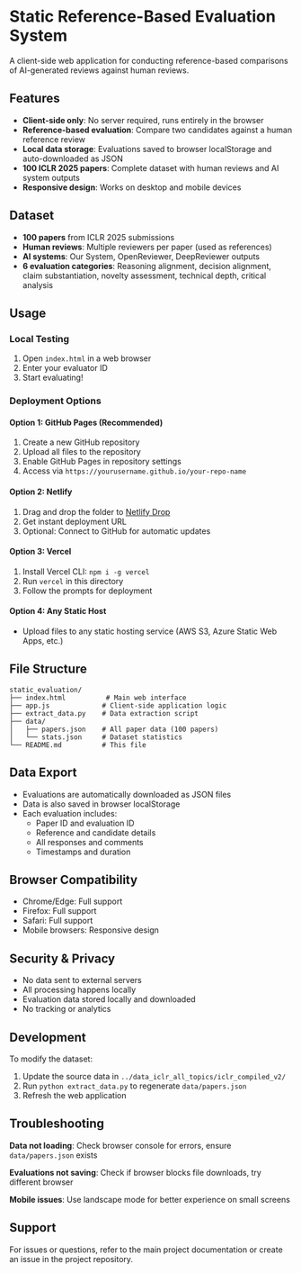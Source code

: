 # Static Reference-Based Evaluation System

A client-side web application for conducting reference-based comparisons of AI-generated reviews against human reviews.

## Features

- **Client-side only**: No server required, runs entirely in the browser
- **Reference-based evaluation**: Compare two candidates against a human reference review
- **Local data storage**: Evaluations saved to browser localStorage and auto-downloaded as JSON
- **100 ICLR 2025 papers**: Complete dataset with human reviews and AI system outputs
- **Responsive design**: Works on desktop and mobile devices

## Dataset

- **100 papers** from ICLR 2025 submissions
- **Human reviews**: Multiple reviewers per paper (used as references)
- **AI systems**: Our System, OpenReviewer, DeepReviewer outputs
- **6 evaluation categories**: Reasoning alignment, decision alignment, claim substantiation, novelty assessment, technical depth, critical analysis

## Usage

### Local Testing
1. Open `index.html` in a web browser
2. Enter your evaluator ID
3. Start evaluating!

### Deployment Options

#### Option 1: GitHub Pages (Recommended)
1. Create a new GitHub repository
2. Upload all files to the repository
3. Enable GitHub Pages in repository settings
4. Access via `https://yourusername.github.io/your-repo-name`

#### Option 2: Netlify
1. Drag and drop the folder to [Netlify Drop](https://app.netlify.com/drop)
2. Get instant deployment URL
3. Optional: Connect to GitHub for automatic updates

#### Option 3: Vercel
1. Install Vercel CLI: `npm i -g vercel`
2. Run `vercel` in this directory
3. Follow the prompts for deployment

#### Option 4: Any Static Host
- Upload files to any static hosting service (AWS S3, Azure Static Web Apps, etc.)

## File Structure

```
static_evaluation/
├── index.html          # Main web interface
├── app.js             # Client-side application logic
├── extract_data.py    # Data extraction script
├── data/
│   ├── papers.json    # All paper data (100 papers)
│   └── stats.json     # Dataset statistics
└── README.md          # This file
```

## Data Export

- Evaluations are automatically downloaded as JSON files
- Data is also saved in browser localStorage
- Each evaluation includes:
  - Paper ID and evaluation ID
  - Reference and candidate details
  - All responses and comments
  - Timestamps and duration

## Browser Compatibility

- Chrome/Edge: Full support
- Firefox: Full support  
- Safari: Full support
- Mobile browsers: Responsive design

## Security & Privacy

- No data sent to external servers
- All processing happens locally
- Evaluation data stored locally and downloaded
- No tracking or analytics

## Development

To modify the dataset:
1. Update the source data in `../data_iclr_all_topics/iclr_compiled_v2/`
2. Run `python extract_data.py` to regenerate `data/papers.json`
3. Refresh the web application

## Troubleshooting

**Data not loading**: Check browser console for errors, ensure `data/papers.json` exists

**Evaluations not saving**: Check if browser blocks file downloads, try different browser

**Mobile issues**: Use landscape mode for better experience on small screens

## Support

For issues or questions, refer to the main project documentation or create an issue in the project repository.